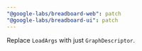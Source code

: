 ```yaml
---
"@google-labs/breadboard-web": patch
"@google-labs/breadboard-ui": patch
---
```


Replace `LoadArgs` with just `GraphDescriptor`.
